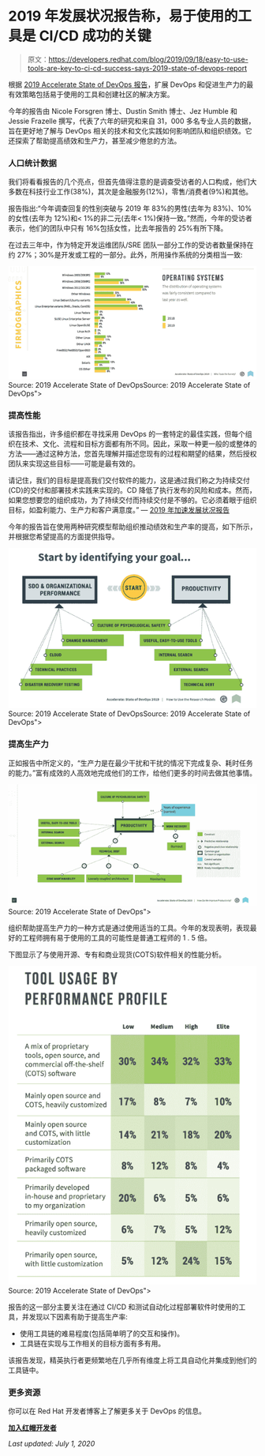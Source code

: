 # 2019 年发展状况报告称，易于使用的工具是 CI/CD 成功的关键

> 原文：<https://developers.redhat.com/blog/2019/09/18/easy-to-use-tools-are-key-to-ci-cd-success-says-2019-state-of-devops-report>

根据 [2019 Accelerate State of DevOps 报告](https://cloud.google.com/devops/state-of-devops/)，扩展 DevOps 和促进生产力的最有效策略包括易于使用的工具和创建社区的解决方案。

今年的报告由 Nicole Forsgren 博士、Dustin Smith 博士、Jez Humble 和 Jessie Frazelle 撰写，代表了六年的研究和来自 31，000 多名专业人员的数据，旨在更好地了解与 DevOps 相关的技术和文化实践如何影响团队和组织绩效。它还探索了帮助提高绩效和生产力，甚至减少倦怠的方法。

### 人口统计数据

我们将看看报告的几个亮点，但首先值得注意的是调查受访者的人口构成，他们大多数在科技行业工作(38%)，其次是金融服务(12%)，零售/消费者(9%)和其他。

报告指出:“今年调查回复的性别突破与 2019 年 83%的男性(去年为 83%)、10%的女性(去年为 12%)和< 1%的非二元(去年< 1%)保持一致。”然而，今年的受访者表示，他们的团队中只有 16%包括女性，比去年报告的 25%有所下降。

在过去三年中，作为特定开发运维团队/SRE 团队一部分工作的受访者数量保持在约 27%；30%是开发或工程的一部分。此外，所用操作系统的分类相当一致:

[![DevOps OS](img/0235d00f18561c021643bba731b0d4e4.png "Operating-systems")](/sites/default/files/blog/2019/09/Operating-systems.png)Source: 2019 Accelerate State of DevOpsSource: 2019 Accelerate State of DevOps">

### 提高性能

该报告指出，许多组织都在寻找采用 DevOps 的一套特定的最佳实践，但每个组织在技术、文化、流程和目标方面都有所不同。因此，采取一种更一般的或整体的方法——通过这种方法，您首先理解并描述您现有的过程和期望的结果，然后授权团队来实现这些目标——可能是最有效的。

请记住，我们的目标是提高我们交付软件的能力，这是通过我们称之为持续交付(CD)的交付和部署技术实践来实现的。CD 降低了执行发布的风险和成本。然而，如果您想要您的组织成功，为了持续交付而持续交付是不够的。它必须着眼于组织目标，如盈利能力、生产力和客户满意度。” — [2019 年加速发展状况报告](https://cloud.google.com/devops/state-of-devops/)

今年的报告旨在使用两种研究模型帮助组织推动绩效和生产率的提高，如下所示，并根据您希望提高的方面提供指导。

[![DevOps models](img/57b6bf57aa71644357d8dbf4d2ba0db6.png "DevOps models")](/sites/default/files/blog/2019/09/DevOps-models.png)Source: 2019 Accelerate State of DevOpsSource: 2019 Accelerate State of DevOps">

### 提高生产力

正如报告中所定义的，“生产力是在最少干扰和干扰的情况下完成复杂、耗时任务的能力。”富有成效的人高效地完成他们的工作，给他们更多的时间去做其他事情。

[![DevOps productiivty](img/dec5cfd16b4aae6228b3e058e7d133c5.png "productivity")](/sites/default/files/blog/2019/09/productivity.png)Source: 2019 Accelerate State of DevOps">

组织帮助提高生产力的一种方式是通过使用适当的工具。今年的发现表明，表现最好的工程师拥有易于使用的工具的可能性是普通工程师的 1 . 5 倍。

下图显示了与使用开源、专有和商业现货(COTS)软件相关的性能分析。

[![DevOps tools](img/c9eaa957d5eb5bbff97ada2cada74c3d.png "Tool-use")](/sites/default/files/blog/2019/09/Tool-use.png)Source: 2019 Accelerate State of DevOps">

报告的这一部分主要关注在通过 CI/CD 和测试自动化过程部署软件时使用的工具，并发现以下因素有助于提高生产率:

*   使用工具链的难易程度(包括简单明了的交互和操作)。
*   工具链在实现与工作相关的目标方面有多有用。

该报告发现，精英执行者更频繁地在几乎所有维度上将工具自动化并集成到他们的工具链中。

### 更多资源

你可以在 Red Hat 开发者博客上了解更多关于 DevOps 的信息。

[**加入红帽开发者**](https://developers.redhat.com/auth/realms/rhd/protocol/openid-connect/registrations?client_id=web&redirect_uri=https%3A%2F%2Fdevelopers.redhat.com%2F%2Fconfirmation&state=941f1e8f-a7ae-43d8-a015-14459ac49810&nonce=fbf3f6b1-54f3-4119-adbd-5f97711efd98&response_mode=fragment&response_type=code)

*Last updated: July 1, 2020*